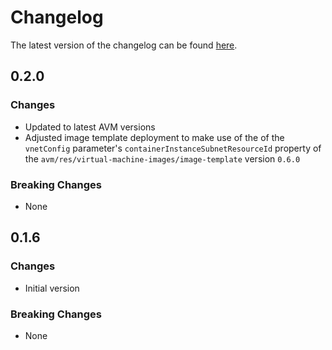 # Changelog

The latest version of the changelog can be found [here](https://github.com/Azure/bicep-registry-modules/blob/main/avm/ptn/virtual-machine-images/azure-image-builder/CHANGELOG.md).

## 0.2.0

### Changes

- Updated to latest AVM versions
- Adjusted image template deployment to make use of the of the `vnetConfig` parameter's `containerInstanceSubnetResourceId` property of the `avm/res/virtual-machine-images/image-template` version `0.6.0`

### Breaking Changes

- None

## 0.1.6

### Changes

- Initial version

### Breaking Changes

- None
